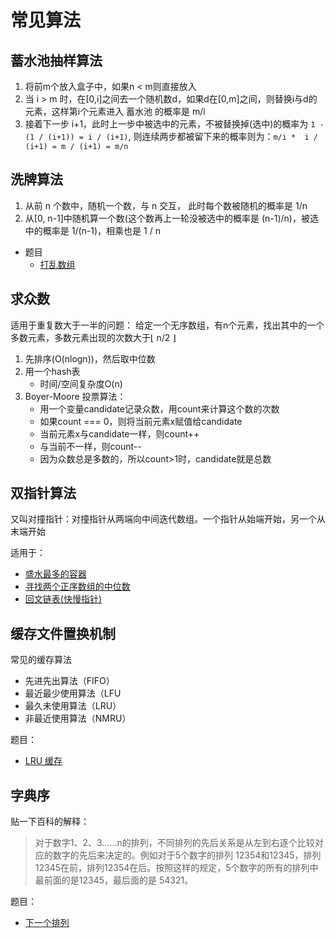 # 常见算法

## 蓄水池抽样算法

1. 将前m个放入盒子中，如果n < m则直接放入
2. 当 i > m 时，在[0,i]之间去一个随机数d，如果d在[0,m]之间，则替换i与d的元素，这样第i个元素进入 蓄水池 的概率是 m/i
3. 接着下一步 i+1，此时上一步中被选中的元素，不被替换掉(选中)的概率为 `1 - (1 / (i+1)) = i / (i+1)`, 则连续两步都被留下来的概率则为：`m/i *  i / (i+1) = m / (i+1) = m/n`

## 洗牌算法

1. 从前 n 个数中，随机一个数，与 n 交互， 此时每个数被随机的概率是 1/n
2. 从[0, n-1]中随机算一个数(这个数再上一轮没被选中的概率是 (n-1)/n)，被选中的概率是 1/(n-1)，相乘也是 1 / n

- 题目
  - [打乱数组](https://leetcode.cn/problems/shuffle-an-array/solution/da-luan-shu-zu-xi-pai-suan-fa-by-zaimoe-xif1/)

## 求众数

适用于重复数大于一半的问题：
给定一个无序数组，有n个元素，找出其中的一个多数元素，多数元素出现的次数大于⌊ n/2 ⌋

1. 先排序(O(nlogn))，然后取中位数
2. 用一个hash表
   - 时间/空间复杂度O(n)
3. Boyer-Moore 投票算法：
   - 用一个变量candidate记录众数，用count来计算这个数的次数
   - 如果count === 0，则将当前元素x赋值给candidate
   - 当前元素x与candidate一样，则count++
   - 与当前不一样，则count--
   - 因为众数总是多数的，所以count>1时，candidate就是总数

## 双指针算法

又叫对撞指针：对撞指针从两端向中间迭代数组。一个指针从始端开始，另一个从末端开始
  
适用于：

- [盛水最多的容器](https://leetcode.cn/problems/container-with-most-water/solution/sheng-zui-duo-shui-de-rong-qi-by-zaimoe-rl1l/)
- [寻找两个正序数组的中位数](https://leetcode.cn/problems/median-of-two-sorted-arrays/solution/xun-zhao-liang-ge-zheng-xu-shu-zu-de-zho-fgq4/)
- [回文链表(快慢指针)](https://leetcode.cn/problems/palindrome-linked-list/solution/hui-wen-lian-biao-kuai-man-zhi-zhen-by-z-dbo5/)

## 缓存文件置换机制

常见的缓存算法

- 先进先出算法（FIFO）
- 最近最少使用算法（LFU
- 最久未使用算法（LRU）
- 非最近使用算法（NMRU）

题目：

- [LRU 缓存](https://leetcode.cn/problems/lru-cache/solution/lru-huan-cun-ji-zhi-es6-map-shuang-xiang-4pbw/)

## 字典序

贴一下百科的解释：

> 对于数字1、2、3......n的排列，不同排列的先后关系是从左到右逐个比较对应的数字的先后来决定的。例如对于5个数字的排列 12354和12345，排列12345在前，排列12354在后。按照这样的规定，5个数字的所有的排列中最前面的是12345，最后面的是 54321。

题目：

- [下一个排列](https://leetcode.cn/problems/next-permutation/solution/xia-yi-ge-pai-lie-by-zaimoe-8uln/)
